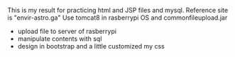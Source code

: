This is my result for practicing html and JSP files and mysql.
Reference site is "envir-astro.ga"
Use tomcat8 in rasberrypi OS and commonfileupload.jar

* upload file to server of rasberrypi
* manipulate contents with sql
* design in bootstrap and a little customized my css
